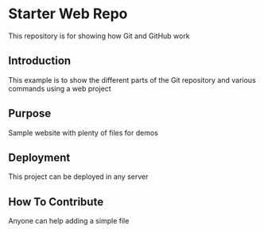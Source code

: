 # Starter Web Repo

This repository is for showing how Git and GitHub work

## Introduction

This example is to show the different parts of the Git repository and various commands using a web project

## Purpose

Sample website with plenty of files for demos

## Deployment

This project can be deployed in any server

## How To Contribute

Anyone can help adding a simple file